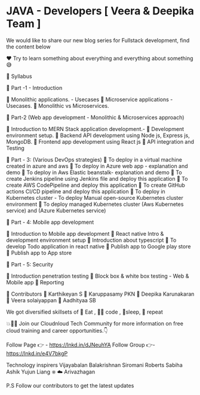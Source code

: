 # JAVA - Developers [ Veera & Deepika Team ]

We would like to share our new blog series for Fullstack development, find the content below 

❤️‍ Try to learn something about everything and everything about something 😅

📑 Syllabus 

🎯 Part -1 - Introduction

📌 Monolithic applications. - Usecases 
📌 Microservice applications - Usecases.
📌 Monolithic vs Microservices.


🎯 Part-2 (Web app development - Monolithic & Microservices approach)

📌 Introduction to MERN Stack application development.- 
📌 Development environment setup.
📌 Backend API development using Node js, Express js, MongoDB.
📌 Frontend app development using React js 
📌 API integration and Testing
 
🎯 Part - 3: (Various DevOps strategies)
📌 To deploy in a virtual machine created in azure and aws 
📌  To deploy in Azure web app - explanation and demo
📌  To deploy in Aws Elastic beanstalk- explanation and demo
📌  To create Jenkins pipeline using Jenkins file and deploy this application 
📌  To create AWS CodePipeline and deploy this application
📌  To create GitHub actions CI/CD pipeline and deploy this application
📌  To deploy in Kubernetes cluster - To deploy Manual open-source Kubernetes cluster environment 
📌 To deploy managed Kubernetes cluster (Aws Kubernetes service) and (Azure Kubernetes service)
 
 
 
 
🎯 Part - 4: Mobile app development
 
📌 Introduction to Mobile app development 
📌 React native Intro &  development environment setup
📌 Introduction about typescript
📌 To develop Todo application in react native
📌 Publish app to Google play store
📌 Publish app to App store
 
🎯 Part - 5: Security 
 
📌 Introduction penetration testing
📌 Block box & white box testing -  Web & Mobile app
📌 Reporting
 
🍯 Contributors 
🐝 Karthikeyan S
🐝 Karuppasamy PKN
🐝 Deepika Karunakaran 
🐝 Veera solaiyappan
🐝 Aadhityaa SB
 
We got diversified skillsets of  🍲 Eat , 🧑‍💻 code , 🛌sleep, 🔁 repeat
 
💥🧑‍💻 Join our Cloudnloud Tech Community for more information on free cloud training and career opportunities.👇

Follow Page 👉 - https://lnkd.in/dJNeuhYA
Follow Group 👉- https://lnkd.in/e4V7bkgP

Technology inspirers 
Vijayabalan Balakrishnan Siromani Roberts Sabiha Ashik Yujun Liang ⎈ ☁️ Arivazhagan

P.S
Follow our contributors  to get the latest updates

